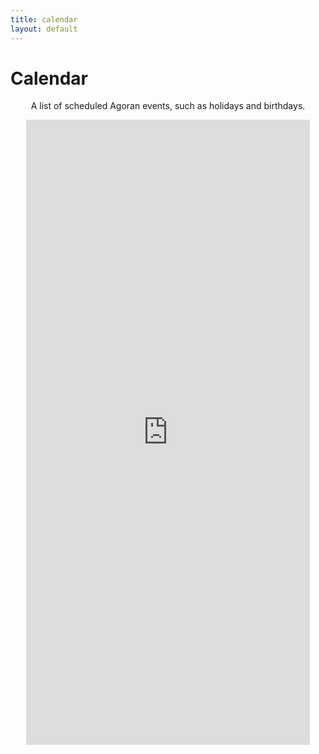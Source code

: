 ```yaml
---
title: calendar
layout: default
---
```


<div class="content">
<h1>Calendar</h1>
<p align="center">A list of scheduled Agoran events, such as holidays and birthdays.</p>
<center><iframe src="https://calendar.google.com/calendar/embed?height=600&wkst=2&bgcolor=%23ffffff&ctz=America%2FChicago&mode=MONTH&src=OTA1MzMxMjVlNjY5MjZkOTY5NjJkOWZmYTRkYjg2ZDM2YTYwZWIzOWU1Y2E4MzFjY2MyNmNhNjZhYzA2OTExZUBncm91cC5jYWxlbmRhci5nb29nbGUuY29t&color=%234285F4" style="border-width:0" width="90%" height="1000em" frameborder="0" scrolling="no"></iframe></center>
</div>
